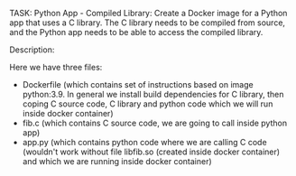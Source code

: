 TASK: Python App - Compiled Library: Create a Docker image for a Python app that uses a C library. The C library needs to be compiled from source, and the Python app needs to be able to access the compiled library.

Description:

Here we have three files: 
- Dockerfile (which contains set of instructions based on image python:3.9. In general we install build dependencies for C library, then coping C source code, C library and python code which we will run inside docker container)
- fib.c (which contains C source code, we are going to call inside python app)
- app.py (which contains python code where we are calling C code (wouldn't work without file libfib.so (created inside docker container) and which we are running inside docker container)
